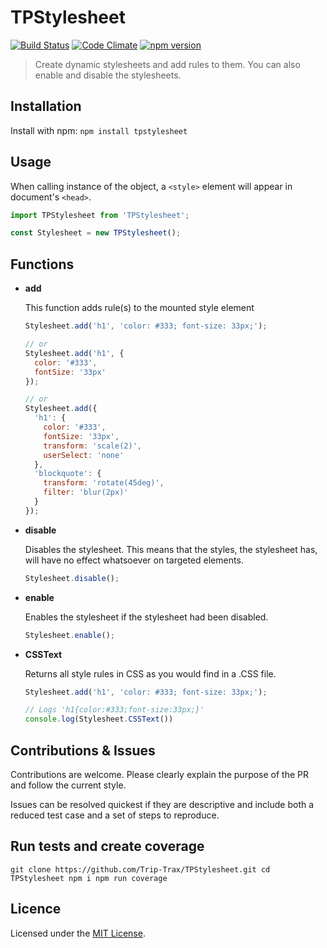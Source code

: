 # TPStylesheet
[![Build Status](https://travis-ci.org/Trip-Trax/TPStylesheet.svg)](https://travis-ci.org/Trip-Trax/TPStylesheet)
[![Code Climate](https://codeclimate.com/github/Trip-Trax/TPStylesheet/badges/gpa.svg)](https://codeclimate.com/github/Trip-Trax/TPStylesheet)
[![npm version](https://badge.fury.io/js/tpstylesheet.svg)](https://badge.fury.io/js/tpstylesheet)

> Create dynamic stylesheets and add rules to them. You can also enable and disable the stylesheets.

## Installation
Install with npm:
`npm install tpstylesheet`

## Usage
When calling instance of the object, a `<style>` element will appear in document's `<head>`.
```javascript
import TPStylesheet from 'TPStylesheet';

const Stylesheet = new TPStylesheet();
```

## Functions
- **add**

    This function adds rule(s) to the mounted style element
    ```javascript
    Stylesheet.add('h1', 'color: #333; font-size: 33px;');

    // or
    Stylesheet.add('h1', {
      color: '#333',
      fontSize: '33px'
    });

    // or
    Stylesheet.add({
      'h1': {
        color: '#333',
        fontSize: '33px',
        transform: 'scale(2)',
        userSelect: 'none'
      },
      'blockquote': {
        transform: 'rotate(45deg)',
        filter: 'blur(2px)'
      }
    });
    ```

- **disable**

    Disables the stylesheet. This means that the styles, the stylesheet has, will have no effect whatsoever on targeted elements.
    ```javascript
    Stylesheet.disable();
    ```

- **enable**

    Enables the stylesheet if the stylesheet had been disabled.
    ```javascript
    Stylesheet.enable();
    ```

- **CSSText**

    Returns all style rules in CSS as you would find in a .CSS file.
    ```javascript
    Stylesheet.add('h1', 'color: #333; font-size: 33px;');

    // Logs 'h1{color:#333;font-size:33px;}'
    console.log(Stylesheet.CSSText())
    ```

## Contributions & Issues
Contributions are welcome. Please clearly explain the purpose of the PR and follow the current style.

Issues can be resolved quickest if they are descriptive and include both a reduced test case and a set of steps to reproduce.

## Run tests and create coverage
`git clone https://github.com/Trip-Trax/TPStylesheet.git
cd TPStylesheet
npm i
npm run coverage`

## Licence
Licensed under the [MIT License](LICENSE).
